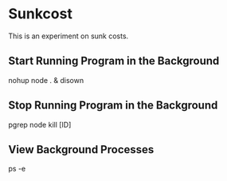 # Sunkcost
This is an experiment on sunk costs.

## Start Running Program in the Background
nohup node . & disown

## Stop Running Program in the Background
pgrep node
kill [ID]

## View Background Processes
ps -e